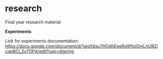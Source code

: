 # research
Final year research material

**Experiments**

Link for experiments documentation: https://docs.google.com/document/d/1gjgXbsu7HOdhEeeRg9fItoOmLnURZicqpBCI_5x7OP4/edit?usp=sharing


